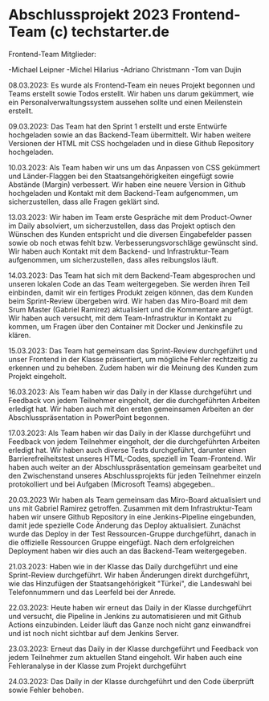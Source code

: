# Abschlussprojekt 2023 Frontend-Team (c) techstarter.de
Frontend-Team Mitglieder: 

-Michael Leipner
-Michel Hilarius
-Adriano Christmann
-Tom van Dujin

08.03.2023:
Es wurde als Frontend-Team ein neues Projekt begonnen und Teams erstellt sowie Todos erstellt. 
Wir haben uns darum gekümmert, wie ein Personalverwaltungssystem aussehen sollte und einen Meilenstein erstellt.

09.03.2023:
Das Team hat den Sprint 1 erstellt und erste Entwürfe hochgeladen sowie an das Backend-Team übermittelt. 
Wir haben weitere Versionen der HTML mit CSS hochgeladen und in diese Github Repository hochgeladen.

10.03.2023:
Als Team haben wir uns um das Anpassen von CSS gekümmert und Länder-Flaggen bei den Staatsangehörigkeiten eingefügt sowie Abstände (Margin) verbessert. Wir haben eine neuere Version in Github hochgeladen und Kontakt mit dem Backend-Team aufgenommen, um sicherzustellen, dass alle Fragen geklärt sind.

13.03.2023:
Wir haben im Team erste Gespräche mit dem Product-Owner im Daily absolviert, um sicherzustellen, dass das Projekt optisch den Wünschen des Kunden entspricht und die diversen Eingabefelder passen sowie ob noch etwas fehlt bzw. Verbesserungsvorschläge gewünscht sind. 
Wir haben auch Kontakt mit dem Backend- und Infrastruktur-Team aufgenommen, um sicherzustellen, dass alles reibungslos läuft.

14.03.2023:
Das Team hat sich mit dem Backend-Team abgesprochen und unseren lokalen Code an das Team weitergegeben. 
Sie werden ihren Teil einbinden, damit wir ein fertiges Produkt zeigen können, das dem Kunden beim Sprint-Review übergeben wird. 
Wir haben das Miro-Board mit dem Srum Master (Gabriel Ramirez) aktualisiert und die Kommentare angefügt. 
Wir haben auch versucht, mit dem Team-Infrastruktur in Kontakt zu kommen, um Fragen über den Container mit Docker und Jenkinsfile zu klären.

15.03.2023:
Das Team hat gemeinsam das Sprint-Review durchgeführt und unser Frontend in der Klasse präsentiert, 
um mögliche Fehler rechtzeitig zu erkennen und zu beheben. 
Zudem haben wir die Meinung des Kunden zum Projekt eingeholt.

16.03.2023:
Als Team haben wir das Daily in der Klasse durchgeführt und Feedback von jedem Teilnehmer eingeholt, 
der die durchgeführten Arbeiten erledigt hat. 
Wir haben auch mit den ersten gemeinsamen Arbeiten an der Abschlusspräsentation in PowerPoint begonnen.

17.03.2023:
Als Team haben wir das Daily in der Klasse durchgeführt und Feedback von jedem Teilnehmer eingeholt, der die durchgeführten Arbeiten erledigt hat. 
Wir haben auch diverse Tests durchgeführt, darunter einen Barrierefreiheitstest unseres HTML-Codes, speziell im Team-Frontend. 
Wir haben auch weiter an der Abschlusspräsentation gemeinsam gearbeitet und den Zwischenstand unseres Abschlussprojekts für jeden Teilnehmer einzeln protokolliert und bei Aufgaben (Microsoft Teams) abgegeben..

20.03.2023 
Wir haben als Team gemeinsam das Miro-Board aktualisiert und uns mit Gabriel Ramirez getroffen. 
Zusammen mit dem Infrastruktur-Team haben wir unsere Github Repository in eine Jenkins-Pipeline eingebunden, 
damit jede spezielle Code Änderung das Deploy aktualisiert. 
Zunächst wurde das Deploy in der Test Ressourcen-Gruppe durchgeführt, danach in die offizielle Ressourcen Gruppe eingefügt. 
Nach dem erfolgreichen Deployment haben wir dies auch an das Backend-Team weitergegeben.

21.03.2023:
Haben wie in der Klasse das Daily durchgeführt und eine Sprint-Review durchgeführt. 
Wir haben Änderungen direkt durchgeführt, wie das Hinzufügen der Staatsangehörigkeit "Türkei", 
die Landeswahl bei Telefonnummern und das Leerfeld bei der Anrede.

22.03.2023:
Heute haben wir erneut das Daily in der Klasse durchgeführt und versucht, die Pipeline in Jenkins zu automatisieren und mit Github Actions einzubinden. 
Leider läuft das Ganze noch nicht ganz einwandfrei und ist noch nicht sichtbar auf dem Jenkins Server.

23.03.2023:
Erneut das Daily in der Klasse durchgeführt und Feedback von jedem Teilnehmer zum aktuellen Stand eingeholt. 
Wir haben auch eine Fehleranalyse in der Klasse zum Projekt durchgeführt

24.03.2023:
Das Daily in der Klasse durchgeführt und den Code überprüft sowie Fehler behoben.
